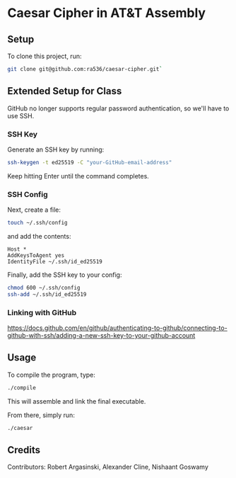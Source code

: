 # Caesar Cipher in AT&T Assembly

## Setup
To clone this project, run:
```bash
git clone git@github.com:ra536/caesar-cipher.git`
```

## Extended Setup for Class
GitHub no longer supports regular password authentication, so we'll have to use SSH.

### SSH Key
Generate an SSH key by running:
```bash
ssh-keygen -t ed25519 -C "your-GitHub-email-address"
```
Keep hitting Enter until the command completes.

### SSH Config
Next, create a file:
```bash
touch ~/.ssh/config
```
and add the contents:
```
Host *
AddKeysToAgent yes
IdentityFile ~/.ssh/id_ed25519
```

Finally, add the SSH key to your config:
```bash
chmod 600 ~/.ssh/config
ssh-add ~/.ssh/id_ed25519
```

### Linking with GitHub
https://docs.github.com/en/github/authenticating-to-github/connecting-to-github-with-ssh/adding-a-new-ssh-key-to-your-github-account

## Usage
To compile the program, type: 
```bash
./compile
```

This will assemble and link the final executable.

From there, simply run:
```bash
./caesar
```

## Credits
Contributors: Robert Argasinski, Alexander Cline, Nishaant Goswamy
